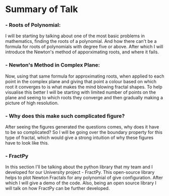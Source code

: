# Summary of Talk

### - Roots of Polynomial:
I will be starting by talking about one of the most basic problems in mathematics, finding the roots of a polynomial. And how there can't be a formula for roots of polynomials with degree five or above. After which I will introduce the Newton's method of apporximating roots, and where it fails.

### - Newton's Method in Complex Plane:
Now, using that same formula for approximating roots, when applied to each point in the complex plane and giving that point a colour based on which root it converges to is what makes the mind blowing fractal shapes. To help visualise this better I will be starting with limited number of points on the plane and seeing to which roots they converge and then gradually making a picture of high resolution.

### - Why does this make such complicated figure?
After seeing the figures generated the questions comes, why does it have to be so complicated? So I will be going over the boundary property for this type of fractal, which would give a strong intuition of why these figures have to look like this.

### - FractPy
In this section I'll be talking about the python library that my team and I developed for our University project - FractPy. This open-source library helps to plot Newton Fractals for any polynomial of give configuration. After which I will give a demo of the code. Also, being an open source library I will talk on how FractPy can be further developed.